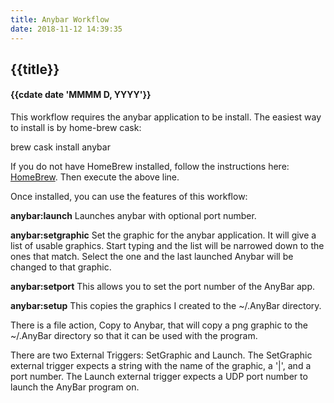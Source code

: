 ```yaml
---
title: Anybar Workflow
date: 2018-11-12 14:39:35
---
```

## {{title}}
#### {{cdate date 'MMMM D, YYYY'}}

This workflow requires the anybar application to be install. The easiest way to install is by home-brew cask:

brew cask install anybar

If you do not have HomeBrew installed, follow the instructions here: [HomeBrew](http://brew.sh/). Then execute the above line.

Once installed, you can use the features of this workflow:

**anybar:launch**
Launches anybar with optional port number.

**anybar:setgraphic**
Set the graphic for the anybar application. It will give a list of usable graphics. Start typing and the list will be narrowed down to the ones that match. Select the one and the last launched Anybar will be changed to that graphic.

**anybar:setport**
This allows you to set the port number of the AnyBar app.

**anybar:setup**
This copies the graphics I created to the ~/.AnyBar directory.

There is a file action, Copy to Anybar,  that will copy a png graphic to the ~/.AnyBar directory so that it can be used with the program.

There are two External Triggers: SetGraphic and Launch. The SetGraphic external trigger expects a string with the name of the graphic, a '|', and a port number. The Launch external trigger expects a UDP port number to launch the AnyBar program on.

